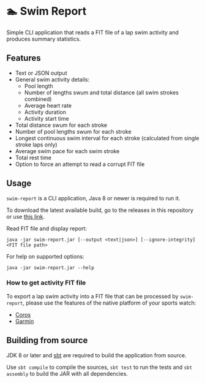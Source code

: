# :swimmer: Swim Report

Simple CLI application that reads a FIT file of a lap swim activity and produces summary statistics.

## Features

- Text or JSON output
- General swim activity details:
    - Pool length
    - Number of lengths swum and total distance (all swim strokes combined)
    - Average heart rate
    - Activity duration
    - Activity start time
- Total distance swum for each stroke
- Number of pool lengths swum for each stroke
- Longest continuous swim interval for each stroke (calculated from single stroke laps only)
- Average swim pace for each swim stroke
- Total rest time
- Option to force an attempt to read a corrupt FIT file

## Usage

`swim-report` is a CLI application, Java 8 or newer is required to run it.

To download the latest available build, go to the releases in this repository or use 
[this link](https://github.com/rosvit/swim-report/releases/latest/download/swim-report.jar).

Read FIT file and display report:

```
java -jar swim-report.jar [--output <text|json>] [--ignore-integrity] <FIT file path>
```

For help on supported options:

```
java -jar swim-report.jar --help
```

### How to get activity FIT file

To export a lap swim activity into a FIT file that can be processed by `swim-report`, please use the features
of the native platform of your sports watch:
- [Coros](https://support.coros.com/hc/en-us/articles/360043975752-How-to-export-workout-data-from-COROS-and-manually-upload-to-3rd-party-apps)
- [Garmin](https://support.strava.com/hc/en-us/articles/216917807-Exporting-Files-from-Garmin-Connect)

## Building from source

JDK 8 or later and [sbt](https://www.scala-sbt.org/) are required to build the application from source.

Use `sbt compile` to compile the sources, `sbt test` to run the tests and `sbt assembly` to build the JAR with all dependencies.
